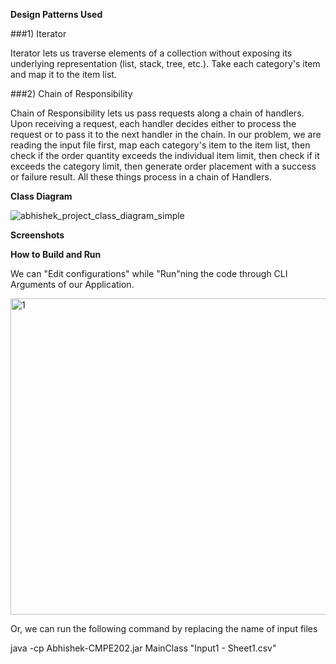 **Design Patterns Used**
<br/>

###1) Iterator

Iterator lets us traverse elements of a collection without exposing its underlying representation (list, stack, tree, etc.). Take each category&#39;s item and map it to the item list.

###2) Chain of Responsibility

Chain of Responsibility lets us pass requests along a chain of handlers. Upon receiving a request, each handler decides either to process the request or to pass it to the next handler in the chain. In our problem, we are reading the input file first, map each category&#39;s item to the item list, then check if the order quantity exceeds the individual item limit, then check if it exceeds the category limit, then generate order placement with a success or failure result. All these things process in a chain of Handlers. <br/>


**Class Diagram** <br/>

![abhishek_project_class_diagram_simple](https://user-images.githubusercontent.com/25710427/144781094-dcafb68d-b6f8-4a20-9d80-59ad87c6bd9e.png) <br/>



**Screenshots** <br/>



**How to Build and Run**

We can "Edit configurations" while "Run"ning the code through CLI Arguments of our Application.

<img width="506" alt="1" src="https://user-images.githubusercontent.com/25710427/144780655-5a100d9c-7b1c-4d24-86a6-f4b48a627066.png">


Or, we can run the following command by replacing the name of input files

java -cp Abhishek-CMPE202.jar MainClass "Input1 - Sheet1.csv"
